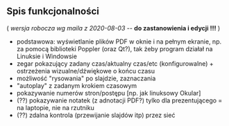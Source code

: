 ## Spis funkcjonalności

( *wersja robocza wg maila z 2020-08-03* -- **do zastanowienia i edycji !!!** )

* podstawowa: wyświetlanie plików PDF w oknie i na pełnym ekranie, np. za pomocą biblioteki Poppler (oraz Qt?), tak żeby program działał na Linuksie i Windowsie
* zegar pokazujący zadany czas/aktualny czas/etc (konfigurowalne) + ostrzeżenia wizualne/dźwiękowe o końcu czasu
* możliwość "rysowania" po slajdzie, zaznaczania
* "autoplay" z zadanym krokiem czasowym
* pokazywanie numerów stron/postępu [np. jak linuksowy Okular]
* (??) pokazywanie notatek (z adnotacji PDF?) tylko dla prezentującego = na laptopie, nie na rzutniku
* (??) zdalna kontrola (przewijanie slajdów itp) przez sieć 
